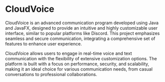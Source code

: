 # CloudVoice

CloudVoice is an advanced communication program developed using Java and JavaFX, designed to provide an intuitive and highly customizable user interface, similar to popular platforms like Discord. This project emphasizes seamless and secure communication, integrating a comprehensive set of features to enhance user experience. 

CloudVoice allows users to engage in real-time voice and text communication with the flexibility of extensive customization options. The platform is built with a focus on performance, security, and scalability, making it an ideal choice for various communication needs, from casual conversations to professional collaborations.

